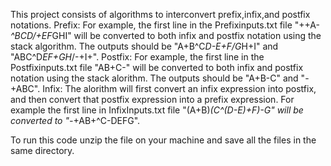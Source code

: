 This project consists of algorithms to interconvert prefix,infix,and postfix notations.
Prefix: For example, the first line in the Prefixinputs.txt file "++A-*^BCD/+EF*GHI" will be converted to both infix and postfix notation using the stack algorithm. The outputs should be "A+B^C*D-E+F/G*H+I" and "ABC^D*EF+GH*/-+I+".
Postfix: For example, the first line in the Postfixinputs.txt file "AB+C-" will be converted to both infix and postfix notation using the stack alorithm. The outputs should be "A+B-C" and "-+ABC".
Infix: The alorithm will first convert an infix expression into postfix, and then convert that postfix expression into a prefix expression. For example the first line in InfixInputs.txt file "(A+B)*(C^(D-E)+F)-G" will be converted to "-*+AB+^C-DEFG".

To run this code unzip the file on your machine and save all the files in the same directory. 
